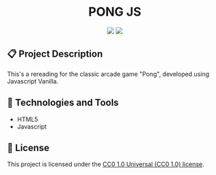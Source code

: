 <h1 align="center">
    PONG JS
</h1>

<p align="center">
    <a href="http://creativecommons.org/publicdomain/zero/1.0/"><img src="https://licensebuttons.net/l/zero/1.0/80x15.png"/></a>
    <img src="https://img.shields.io/badge/Status-Stable-green"/>
</p>

## :clipboard: Project Description

This's a rereading for the classic arcade game "Pong", developed using Javascript Vanilla.

## :wrench: Technologies and Tools

- HTML5
- Javascript

## :scroll: License

This project is licensed under the [CC0 1.0 Universal (CC0 1.0) license](https://github.com/gustavocastro78/pong-js/blob/master/LICENSE).
